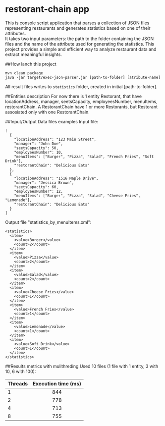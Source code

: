 # restorant-chain app

This is console script application that parses a collection of JSON files representing restaurants and generates statistics based on one of their attributes.  
It takes two input parameters: the path to the folder containing the JSON files and the name of the attribute used for generating the statistics. 
This project provides a simple and efficient way to analyze restaurant data and extract meaningful insights.


##How lanch this project

```
mvn clean package
java -jar target/exec-json-parser.jar [path-to-folder] [atribute-name]
```
All result files writes to `statistics` folder, created in initial [path-to-folder].

##Entities description
For now there is 1 entity Restorant, that have locationAddress, manager, seetsCapacity, employeesNumber, menuItems, restorantChain. 
A RestorantChain have 1 or more Restorants, but Restorant assosiated only with one RestorantChain.

##Input/Output Data files examples
Input file:

```
[
  {
    "locationAddress": "123 Main Street",
    "manager": "John Doe",
    "seetsCapacity": 50,
    "employeesNumber": 10,
    "menuItems": ["Burger", "Pizza", "Salad", "French Fries", "Soft Drink"],
    "restorantChain": "Delicious Eats"
  },
  {
    "locationAddress": "1516 Maple Drive",
    "manager": "Jessica Brown",
    "seetsCapacity": 60,
    "employeesNumber": 12,
    "menuItems": ["Burger", "Pizza", "Salad", "Cheese Fries", "Lemonade"],
    "restorantChain": "Delicious Eats"
  }
]
```

Output file "statistics_by_menuItems.xml":

```
<statistics>
  <item>
    <value>Burger</value>
    <count>2</count>
  </item>
  <item>
    <value>Pizza</value>
    <count>2</count>
  </item>
  <item>
    <value>Salad</value>
    <count>2</count>
  </item>
  <item>
    <value>Cheese Fries</value>
    <count>1</count>
  </item>
  <item>
    <value>French Fries</value>
    <count>1</count>
  </item>
  <item>
    <value>Lemonade</value>
    <count>1</count>
  </item>
  <item>
    <value>Soft Drink</value>
    <count>1</count>
  </item>
</statistics>
```

##Results metrics with mulithreding 
Used 10 files (1 file with 1 entity, 3 with 10, 6 with 100):

| Threads  | Execution time (ms)|
| ---------|:------------------:|
| 1        | 844                |
| 2        | 778                |
| 4        | 713                |
| 8        | 755                |

